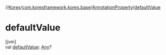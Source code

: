 //[Kores](../../../index.md)/[com.koresframework.kores.base](../index.md)/[AnnotationProperty](index.md)/[defaultValue](default-value.md)

# defaultValue

[jvm]\
val [defaultValue](default-value.md): [Any](https://kotlinlang.org/api/latest/jvm/stdlib/kotlin/-any/index.html)?
